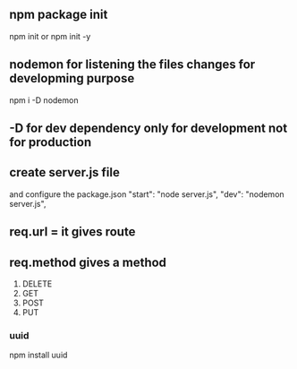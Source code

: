 ## npm package init

npm init or npm init -y

## nodemon for listening the files changes for developming purpose
npm i -D nodemon

## -D for dev dependency only for development not for production

## create server.js file

and configure the package.json
    "start": "node server.js",
    "dev": "nodemon server.js",

## req.url = it gives route

## req.method gives a method
1) DELETE
2) GET
3) POST
4) PUT

### uuid 
 npm install uuid